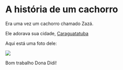 # A história de um cachorro

Era uma vez um cachorro chamado Zazá.

Ele adorava sua cidade, [Caraguatatuba](https://pt.wikipedia.org/wiki/Caraguatatuba) 

Aqui está uma foto dele:

![][Zyon]

Bom trabalho Dona Didi!


[Zyon]: https://caes101.files.wordpress.com/2012/11/filhote-de-cachorro-fofo.jpg
